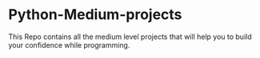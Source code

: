 # Python-Medium-projects
This Repo contains all the medium level projects that will help you to build your confidence while programming.

